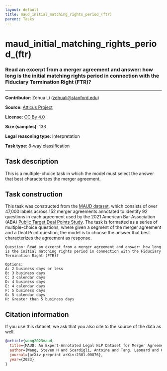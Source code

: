 ```yaml
---
layout: default
title: maud_initial_matching_rights_period_(ftr)
parent: Tasks
---
```

# maud_initial_matching_rights_period_(ftr) 

### Read an excerpt from a merger agreement and answer: how long is the initial matching rights period in connection with the Fiduciary Termination Right (FTR)?
---
**Contributor**: Zehua Li (zehuali@stanford.edu)

**Source**: [Atticus Project](https://www.atticusprojectai.org/maud)

**License**: [CC By 4.0](https://creativecommons.org/licenses/by/4.0/)

**Size (samples)**: 133

**Legal reasoning type**: Interpretation

**Task type**: 8-way classification

## Task description

This is a multiple-choice task in which the model must select the answer that best characterizes the merger agreement.

## Task construction

This task was constructed from the [MAUD dataset](https://www.atticusprojectai.org/maud), which consists of over 47,000 labels across 152 merger agreements annotated to identify 92 questions in each agreement used by the 2021 American Bar Association (ABA) [Public Target Deal Points Study](https://www.americanbar.org/groups/business_law/committees/ma/deal_points/). The task is formatted as a series of multiple-choice questions, where given a segment of the merger agreement and a Deal Point question, the model is to choose the answer that best characterizes the agreement as response.

```text
Question: Read an excerpt from a merger agreement and answer: how long is the initial matching rights period in connection with the Fiduciary Termination Right (FTR)?
```

```text
Options:
A: 2 business days or less
B: 3 business days
C: 3 calendar days
D: 4 business days
E: 4 calendar days
F: 5 business days
G: 5 calendar days
H: Greater than 5 business days
```

## Citation information
If you use this dataset, we ask that you also cite to the source of the data as well.

```bib
@article{wang2023maud,
  title={MAUD: An Expert-Annotated Legal NLP Dataset for Merger Agreement Understanding},
  author={Wang, Steven H and Scardigli, Antoine and Tang, Leonard and Chen, Wei and Levkin, Dimitry and Chen, Anya and Ball, Spencer and Woodside, Thomas and Zhang, Oliver and Hendrycks, Dan},
  journal={arXiv preprint arXiv:2301.00876},
  year={2023}
}
```

